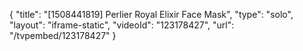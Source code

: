 {
    "title": "[1508441819] Perlier Royal Elixir Face Mask",
    "type": "solo",
    "layout": "iframe-static",
    "videoId": "123178427",
    "url": "\/tvpembed\/123178427"
}